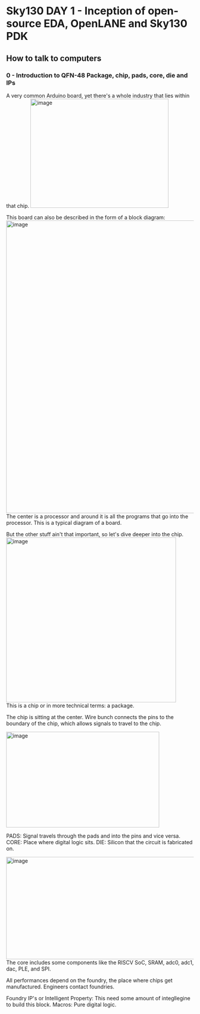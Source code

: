 # Sky130 DAY 1 - Inception of open-source EDA, OpenLANE and Sky130 PDK
## How to talk to computers

### 0 - Introduction to QFN-48 Package, chip, pads, core, die and IPs

A very common Arduino board, yet there's a whole industry that lies within that chip.
<img width="371" height="293" alt="image" src="https://github.com/user-attachments/assets/0a49e86c-5ae0-4750-ad90-fffbb5ea83a8" /><br>

This board can also be described in the form of a block diagram:
<img width="1169" height="786" alt="image" src="https://github.com/user-attachments/assets/9f84f641-6a83-483a-a2df-b5ca90e514c0" /><br>
The center is a processor and around it is all the programs that go into the processor. This is a typical diagram of a board.

But the other stuff ain't that important, so let's dive deeper into the chip. 
<img width="456" height="443" alt="image" src="https://github.com/user-attachments/assets/ffa30fdb-2e30-44f8-b65f-2dacf8c8cece" /><br>
This is a chip or in more technical terms: a package. 

The chip is sitting at the center. Wire bunch connects the pins to the boundary of the chip, which allows signals to travel to the chip. 

<img width="411" height="257" alt="image" src="https://github.com/user-attachments/assets/27edb3b3-3b65-4788-aa43-47074990fb0d" /><br>

PADS: Signal travels through the pads and into the pins and vice versa.
CORE: Place where digital logic sits.
DIE: Silicon that the circuit is fabricated on.

<img width="517" height="275" alt="image" src="https://github.com/user-attachments/assets/59581eb8-a8c5-4f12-b1da-0b3b7a7aaae6" />
The core includes some components like the RISCV SoC, SRAM, adc0, adc1, dac, PLE, and SPI.

All performances depend on the foundry, the place where chips get manufactured. Engineers contact foundries.

Foundry IP's or Intelligent Property: This need some amount of integllegine to build this block.
Macros: Pure digital logic.

